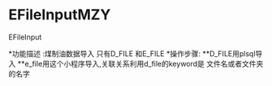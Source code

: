 # EFileInputMZY
EFileInput

*功能描述 :煤制油数据导入 只有D_FILE 和E_FILE
*操作步骤:
  **D_FILE用plsql导入
  **e_file用这个小程序导入,关联关系利用d_file的keyword是 文件名或者文件夹的名字
